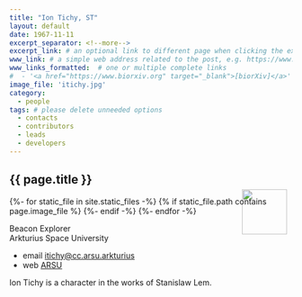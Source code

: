 ```yaml
---
title: "Ion Tichy, ST"
layout: default
date: 1967-11-11
excerpt_separator: <!--more-->
excerpt_link: # an optional link to different page when clicking the excerpt
www_link: # a simple web address related to the post, e.g. https://www.ga4gh.org
www_links_formatted:  # one or multiple complete links
#  - '<a href="https://www.biorxiv.org" target="_blank">[biorXiv]</a>'
image_file: 'itichy.jpg'
category:
  - people
tags: # please delete unneeded options
  - contacts
  - contributors
  - leads
  - developers
---
```


## {{ page.title }}


{%- for static_file in site.static_files -%}
  {% if static_file.path contains page.image_file %}
<img style="float: right; width: 80px; margin-top: -30px; margin-right: 10px;" src="{{ static_file.path | relative_url}}" />
  {%- endif -%}
{%- endfor -%}

Beacon Explorer  
Arkturius Space University  

<!--more-->

* email [itichy@cc.arsu.arkturius](mailto:itichy@cc.arkturius)  
* web [ARSU](https://sww.arsu.arkturius)  

Ion Tichy is a character in the works of Stanislaw Lem.
